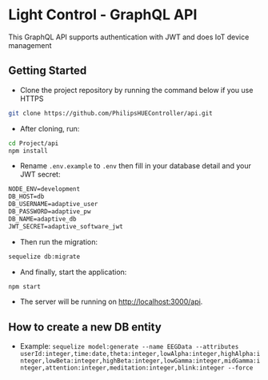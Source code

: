 # Light Control - GraphQL API

 This GraphQL API supports authentication with JWT and does IoT device management

## Getting Started

* Clone the project repository by running the command below if you use HTTPS

```bash
git clone https://github.com/PhilipsHUEController/api.git
```

* After cloning, run:

```bash
cd Project/api
npm install
```

* Rename `.env.example` to `.env` then fill in your database detail and your JWT secret:

```txt
NODE_ENV=development
DB_HOST=db
DB_USERNAME=adaptive_user
DB_PASSWORD=adaptive_pw
DB_NAME=adaptive_db
JWT_SECRET=adaptive_software_jwt
```

* Then run the migration:

```bash
sequelize db:migrate
```

* And finally, start the application:

```bash
npm start
```

* The server will be running on [http://localhost:3000/api](http://localhost:3000/api).

## How to create a new DB entity

* Example: `sequelize model:generate --name EEGData --attributes userId:integer,time:date,theta:integer,lowAlpha:integer,highAlpha:integer,lowBeta:integer,highBeta:integer,lowGamma:integer,midGamma:integer,attention:integer,meditation:integer,blink:integer --force`
